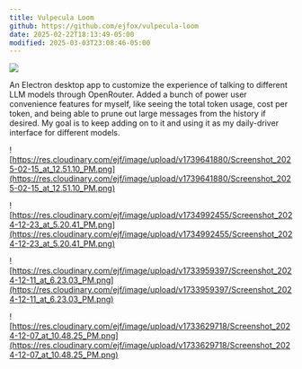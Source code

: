 ```yaml
---
title: Vulpecula Loom
github: https://github.com/ejfox/vulpecula-loom
date: 2025-02-22T18:13:49-05:00
modified: 2025-03-03T23:08:46-05:00
---
```


![](http://res.cloudinary.com/ejf/image/upload/v1740266227/Screenshot_2025-02-22_at_6.16.55_PM.png)

An Electron desktop app to customize the experience of talking to different LLM models through OpenRouter. Added a bunch of power user convenience features for myself, like seeing the total token usage, cost per token, and being able to prune out large messages from the history if desired. My goal is to keep adding on to it and using it as my daily-driver interface for different models.

![https://res.cloudinary.com/ejf/image/upload/v1739641880/Screenshot_2025-02-15_at_12.51.10_PM.png](https://res.cloudinary.com/ejf/image/upload/v1739641880/Screenshot_2025-02-15_at_12.51.10_PM.png)

![https://res.cloudinary.com/ejf/image/upload/v1734992455/Screenshot_2024-12-23_at_5.20.41_PM.png](https://res.cloudinary.com/ejf/image/upload/v1734992455/Screenshot_2024-12-23_at_5.20.41_PM.png)

![https://res.cloudinary.com/ejf/image/upload/v1733959397/Screenshot_2024-12-11_at_6.23.03_PM.png](https://res.cloudinary.com/ejf/image/upload/v1733959397/Screenshot_2024-12-11_at_6.23.03_PM.png)

![https://res.cloudinary.com/ejf/image/upload/v1733629718/Screenshot_2024-12-07_at_10.48.25_PM.png](https://res.cloudinary.com/ejf/image/upload/v1733629718/Screenshot_2024-12-07_at_10.48.25_PM.png)
